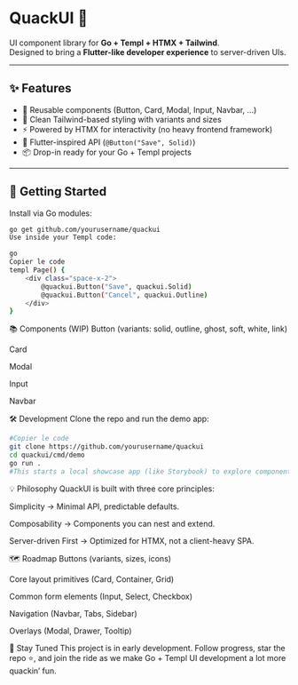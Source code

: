 # QuackUI 🦆

UI component library for **Go + Templ + HTMX + Tailwind**.  
Designed to bring a **Flutter-like developer experience** to server-driven UIs.

---

## ✨ Features
- 🧩 Reusable components (Button, Card, Modal, Input, Navbar, …)
- 🎨 Clean Tailwind-based styling with variants and sizes
- ⚡ Powered by HTMX for interactivity (no heavy frontend framework)
- 🦆 Flutter-inspired API (`@Button("Save", Solid)`)
- 📦 Drop-in ready for your Go + Templ projects

---

## 🚀 Getting Started
Install via Go modules:

```bash
go get github.com/yourusername/quackui
Use inside your Templ code:

go
Copier le code
templ Page() {
    <div class="space-x-2">
        @quackui.Button("Save", quackui.Solid)
        @quackui.Button("Cancel", quackui.Outline)
    </div>
}
```
📚 Components (WIP)
 Button (variants: solid, outline, ghost, soft, white, link)

 Card

 Modal

 Input

 Navbar

🛠 Development
Clone the repo and run the demo app:

```bash
#Copier le code
git clone https://github.com/yourusername/quackui
cd quackui/cmd/demo
go run .
#This starts a local showcase app (like Storybook) to explore components.
```

💡 Philosophy
QuackUI is built with three core principles:

Simplicity → Minimal API, predictable defaults.

Composability → Components you can nest and extend.

Server-driven First → Optimized for HTMX, not a client-heavy SPA.

🗺 Roadmap
Buttons (variants, sizes, icons)

Core layout primitives (Card, Container, Grid)

Common form elements (Input, Select, Checkbox)

Navigation (Navbar, Tabs, Sidebar)

Overlays (Modal, Drawer, Tooltip)

📣 Stay Tuned
This project is in early development.
Follow progress, star the repo ⭐, and join the ride as we make Go + Templ UI development a lot more quackin’ fun.
